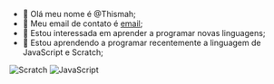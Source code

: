 - 👋 Olá meu nome é @Thismah;
- 👀 Meu email de contato é [email](@crislayne.kierski@escola.pr.gov.br);
- 🌱 Estou interessada em aprender a programar novas linguagens;
- 💞️ Estou aprendendo a programar recentemente a linguagem de JavaScript e Scratch;


![Scratch](https://img.shields.io/badge/Scratch-4D97EF?style=for-the=badge&logo=Scratch&logoColor=white)
![JavaScript](https://img.shields.io/badge/JavaScript-323330?style=for-the=badge&logo=javascript&logoColot=F7D1E)
